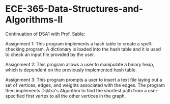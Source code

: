# ECE-365-Data-Structures-and-Algorithms-II
Continuation of DSA1 with Prof. Sable:

Assignment 1: This program implements a hash table to create a spell-checking program.  A dictionary is loaded into the hash table and it is used to check an input file provided by the user. 

Assignment 2: This program allows a user to manipulate a binary heap, which is dependent on the previously implemented hash table. 

Assignment 3: This program prompts a user to insert a text file laying out a set of vertices, edges, and weights associated with the edges.  The program then implements Dijktra's Algorithm to find the shortest path from a user-specified first vertex to all the other vertices in the graph.
